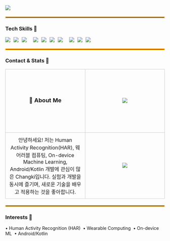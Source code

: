 <!-- Header -->
<img src="https://capsule-render.vercel.app/api?type=venom&color=gradient&height=200&section=header&text=Welcome%20to%20Changki%27s%20Github&fontSize=40" />
<hr style="border: 2px solid #ffa500; margin: 20px 0;" />

<!-- Tech Skills -->
<h3>Tech Skills 🚀</h3>
<div style="display:flex; flex-wrap:wrap; gap:10px; align-items:center;">
  <img src="https://img.shields.io/badge/python-%233776AB.svg?&style=for-the-badge&logo=python&logoColor=white" />
  <img src="https://img.shields.io/badge/kotlin-%230095D5.svg?&style=for-the-badge&logo=kotlin&logoColor=white" />
  <img src="https://img.shields.io/badge/java-%23007396.svg?&style=for-the-badge&logo=java&logoColor=white" /><br>
  <img src="https://img.shields.io/badge/tensorflow-%23FF6F00.svg?&style=for-the-badge&logo=tensorflow&logoColor=white" />
  <img src="https://img.shields.io/badge/scikit--learn-%23F7931E.svg?&style=for-the-badge&logo=scikit-learn&logoColor=black" />
  <img src="https://img.shields.io/badge/ubuntu-%23E95420.svg?&style=for-the-badge&logo=ubuntu&logoColor=white" />
  <img src="https://img.shields.io/badge/git-%23F05032.svg?&style=for-the-badge&logo=git&logoColor=white" /><br>
  <img src="https://img.shields.io/badge/android-%233DDC84.svg?&style=for-the-badge&logo=android&logoColor=black" />
  <img src="https://img.shields.io/badge/pandas-%23150458.svg?&style=for-the-badge&logo=pandas&logoColor=white" />
  <img src="https://img.shields.io/badge/numpy-%23013243.svg?&style=for-the-badge&logo=numpy&logoColor=white" />
</div>

<hr style="border: 2px solid #ffa500; margin: 20px 0;" />

<!-- Contact + GitHub Stats side-by-side -->
<h3>Contact & Stats 🤙</h3>
<!-- Contact & Stats in 2x2 Table -->
<table style="table-layout: fixed; width: 100%; border-collapse: collapse; text-align: center;">
  <tr>
    <!-- 1행 1열 -->
    <td style="width: 50%; height: 200px; vertical-align: middle; font-weight: bold; font-size: 18px; border: 1px solid #ccc;">
      👋 About Me
    </td>
    <!-- 1행 2열 -->
    <td style="width: 50%; height: 200px; border: 1px solid #ccc;">
      <img src="https://github-readme-stats.vercel.app/api/top-langs/?username=changkey-bit&layout=compact" />
    </td>
  </tr>
  <tr>
    <!-- 2행 1열 -->
    <td style="width: 50%; height: 200px; vertical-align: middle; border: 1px solid #ccc; padding: 10px;">
      안녕하세요! 저는 Human Activity Recognition(HAR), 웨어러블 컴퓨팅,  
      On-device Machine Learning, Android/Kotlin 개발에 관심이 많은 Changki입니다.  
      실험과 개발을 동시에 즐기며, 새로운 기술을 배우고 적용하는 것을 좋아합니다.
    </td>
    <!-- 2행 2열 -->
    <td style="width: 50%; height: 200px; border: 1px solid #ccc;">
      <img src="https://github-readme-stats.vercel.app/api?username=changkey-bit&show_icons=true" />
    </td>
  </tr>
</table>



<hr style="border: 2px solid #ffa500; margin: 20px 0;" />

<!-- Interests -->
<h3>Interests 💫</h3>
<p>
  • Human Activity Recognition (HAR) &nbsp;• Wearable Computing &nbsp;• On-device ML &nbsp;• Android/Kotlin  
</p>
